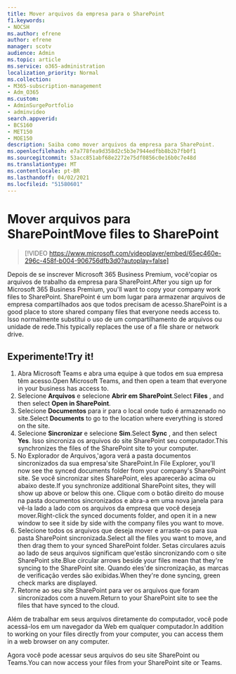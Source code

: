 ```yaml
---
title: Mover arquivos da empresa para o SharePoint
f1.keywords:
- NOCSH
ms.author: efrene
author: efrene
manager: scotv
audience: Admin
ms.topic: article
ms.service: o365-administration
localization_priority: Normal
ms.collection:
- M365-subscription-management
- Adm_O365
ms.custom:
- AdminSurgePortfolio
- adminvideo
search.appverid:
- BCS160
- MET150
- MOE150
description: Saiba como mover arquivos da empresa para SharePoint.
ms.openlocfilehash: e7a778fea9d358d2c5b3e7944edfbb8b2b7fb0f1
ms.sourcegitcommit: 53acc851abf68e2272e75df0856c0e16b0c7e48d
ms.translationtype: MT
ms.contentlocale: pt-BR
ms.lasthandoff: 04/02/2021
ms.locfileid: "51580601"
---
```

# <a name="move-files-to-sharepoint"></a><span data-ttu-id="015ee-103">Mover arquivos para SharePoint</span><span class="sxs-lookup"><span data-stu-id="015ee-103">Move files to SharePoint</span></span>

> [!VIDEO https://www.microsoft.com/videoplayer/embed/65ec460e-296c-458f-b004-906756dfb3d0?autoplay=false]

<span data-ttu-id="015ee-104">Depois de se inscrever Microsoft 365 Business Premium, você&#39;copiar os arquivos de trabalho da empresa para SharePoint.</span><span class="sxs-lookup"><span data-stu-id="015ee-104">After you sign up for Microsoft 365 Business Premium, you&#39;ll want to copy your company work files to SharePoint.</span></span> <span data-ttu-id="015ee-105">SharePoint é um bom lugar para armazenar arquivos de empresa compartilhados aos que todos precisam de acesso.</span><span class="sxs-lookup"><span data-stu-id="015ee-105">SharePoint is a good place to store shared company files that everyone needs access to.</span></span> <span data-ttu-id="015ee-106">Isso normalmente substitui o uso de um compartilhamento de arquivos ou unidade de rede.</span><span class="sxs-lookup"><span data-stu-id="015ee-106">This typically replaces the use of a file share or network drive.</span></span>

## <a name="try-it"></a><span data-ttu-id="015ee-107">Experimente!</span><span class="sxs-lookup"><span data-stu-id="015ee-107">Try it!</span></span>

1. <span data-ttu-id="015ee-108">Abra Microsoft Teams e abra uma equipe à que todos em sua empresa têm acesso.</span><span class="sxs-lookup"><span data-stu-id="015ee-108">Open Microsoft Teams, and then open a team that everyone in your business has access to.</span></span>
2. <span data-ttu-id="015ee-109">Selecione **Arquivos** e selecione **Abrir em SharePoint**.</span><span class="sxs-lookup"><span data-stu-id="015ee-109">Select  **Files** , and then select  **Open in SharePoint**.</span></span>
3. <span data-ttu-id="015ee-110">Selecione  **Documentos** para ir para o local onde tudo é armazenado no site.</span><span class="sxs-lookup"><span data-stu-id="015ee-110">Select  **Documents** to go to the location where everything is stored on the site.</span></span>
4. <span data-ttu-id="015ee-111">Selecione  **Sincronizar** e selecione  **Sim**.</span><span class="sxs-lookup"><span data-stu-id="015ee-111">Select  **Sync** , and then select  **Yes**.</span></span> <span data-ttu-id="015ee-112">Isso sincroniza os arquivos do site SharePoint seu computador.</span><span class="sxs-lookup"><span data-stu-id="015ee-112">This synchronizes the files of the SharePoint site to your computer.</span></span>
5. <span data-ttu-id="015ee-113">No Explorador de Arquivos,&#39;agora verá a pasta documentos sincronizados da sua empresa&#39;site SharePoint.</span><span class="sxs-lookup"><span data-stu-id="015ee-113">In File Explorer, you&#39;ll now see the synced documents folder from your company&#39;s SharePoint site.</span></span> <span data-ttu-id="015ee-114">Se você sincronizar sites SharePoint, eles aparecerão acima ou abaixo deste.</span><span class="sxs-lookup"><span data-stu-id="015ee-114">If you synchronize additional SharePoint sites, they will show up above or below this one.</span></span> <span data-ttu-id="015ee-115">Clique com o botão direito do mouse na pasta documentos sincronizados e abra-a em uma nova janela para vê-la lado a lado com os arquivos da empresa que você deseja mover.</span><span class="sxs-lookup"><span data-stu-id="015ee-115">Right-click the synced documents folder, and open it in a new window to see it side by side with the company files you want to move.</span></span>
6. <span data-ttu-id="015ee-116">Selecione todos os arquivos que deseja mover e arraste-os para sua pasta SharePoint sincronizada.</span><span class="sxs-lookup"><span data-stu-id="015ee-116">Select all the files you want to move, and then drag them to your synced SharePoint folder.</span></span> <span data-ttu-id="015ee-117">Setas circulares azuis ao lado de seus arquivos significam que&#39;estão sincronizando com o site SharePoint site.</span><span class="sxs-lookup"><span data-stu-id="015ee-117">Blue circular arrows beside your files mean that they&#39;re syncing to the SharePoint site.</span></span> <span data-ttu-id="015ee-118">Quando eles&#39;de sincronização, as marcas de verificação verdes são exibidas.</span><span class="sxs-lookup"><span data-stu-id="015ee-118">When they&#39;re done syncing, green check marks are displayed.</span></span>
7. <span data-ttu-id="015ee-119">Retorne ao seu site SharePoint para ver os arquivos que foram sincronizados com a nuvem.</span><span class="sxs-lookup"><span data-stu-id="015ee-119">Return to your SharePoint site to see the files that have synced to the cloud.</span></span>

<span data-ttu-id="015ee-120">Além de trabalhar em seus arquivos diretamente do computador, você pode acessá-los em um navegador da Web em qualquer computador.</span><span class="sxs-lookup"><span data-stu-id="015ee-120">In addition to working on your files directly from your computer, you can access them in a web browser on any computer.</span></span>

<span data-ttu-id="015ee-121">Agora você pode acessar seus arquivos do seu site SharePoint ou Teams.</span><span class="sxs-lookup"><span data-stu-id="015ee-121">You can now access your files from your SharePoint site or Teams.</span></span>